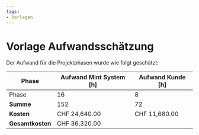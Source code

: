 ```yaml
---
tags:
- Vorlagen
---
```


# Vorlage Aufwandsschätzung

Der Aufwand für die Projektphasen wurde wie folgt geschätzt:

| Phase            | Aufwand Mint System [h] | Aufwand Kunde [h] |
| ---------------- | ----------------------- | ----------------- |
| Phase            | 16                      | 8                 |
| **Summe**        | 152                     | 72                |
| **Kosten**       | CHF 24,640.00           | CHF 11,680.00     |
| **Gesamtkosten** | CHF 36,320.00           |                   |